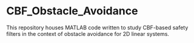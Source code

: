 # CBF_Obstacle_Avoidance
This repository houses MATLAB code written to study CBF-based safety filters in the context of obstacle avoidance for 2D linear systems.
